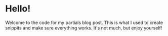 # Hello!

Welcome to the code for my partials blog post.  This is what I used to create snippits and make sure everything works.  It's not much, but enjoy yourself!